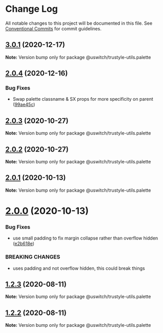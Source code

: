 # Change Log

All notable changes to this project will be documented in this file.
See [Conventional Commits](https://conventionalcommits.org) for commit guidelines.

## [3.0.1](https://github.com/uswitch/trustyle/compare/@uswitch/trustyle-utils.palette@2.0.4...@uswitch/trustyle-utils.palette@3.0.1) (2020-12-17)

**Note:** Version bump only for package @uswitch/trustyle-utils.palette





## [2.0.4](https://github.com/uswitch/trustyle/compare/@uswitch/trustyle-utils.palette@2.0.3...@uswitch/trustyle-utils.palette@2.0.4) (2020-12-16)


### Bug Fixes

* Swap palette classname & SX props for more specificity on parent ([99ae45c](https://github.com/uswitch/trustyle/commit/99ae45c))





## [2.0.3](https://github.com/uswitch/trustyle/compare/@uswitch/trustyle-utils.palette@2.0.2...@uswitch/trustyle-utils.palette@2.0.3) (2020-10-27)

**Note:** Version bump only for package @uswitch/trustyle-utils.palette





## [2.0.2](https://github.com/uswitch/trustyle/compare/@uswitch/trustyle-utils.palette@2.0.1...@uswitch/trustyle-utils.palette@2.0.2) (2020-10-27)

**Note:** Version bump only for package @uswitch/trustyle-utils.palette





## [2.0.1](https://github.com/uswitch/trustyle/compare/@uswitch/trustyle-utils.palette@2.0.0...@uswitch/trustyle-utils.palette@2.0.1) (2020-10-13)

**Note:** Version bump only for package @uswitch/trustyle-utils.palette





# [2.0.0](https://github.com/uswitch/trustyle/compare/@uswitch/trustyle-utils.palette@1.2.5...@uswitch/trustyle-utils.palette@2.0.0) (2020-10-13)


### Bug Fixes

* use small padding to fix margin collapse rather than overflow hidden ([e2b618e](https://github.com/uswitch/trustyle/commit/e2b618e))


### BREAKING CHANGES

* uses padding and not overflow hidden, this could break things





## [1.2.3](https://github.com/uswitch/trustyle/compare/@uswitch/trustyle-utils.palette@1.2.2...@uswitch/trustyle-utils.palette@1.2.3) (2020-08-11)

**Note:** Version bump only for package @uswitch/trustyle-utils.palette





## [1.2.2](https://github.com/uswitch/trustyle/compare/@uswitch/trustyle-utils.palette@1.2.1...@uswitch/trustyle-utils.palette@1.2.2) (2020-08-11)

**Note:** Version bump only for package @uswitch/trustyle-utils.palette
